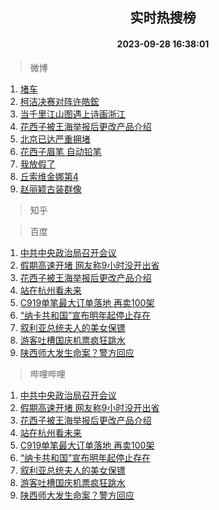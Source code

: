 <div align="center"><h2>实时热搜榜</h2><h4>2023-09-28 16:38:01</h4></div>

> 微博  

1. [堵车](https://s.weibo.com/weibo?q=%E5%A0%B5%E8%BD%A6&t=31&band_rank=1&Refer=top)<br />
2. [柯洁决赛对阵许皓鋐](https://s.weibo.com/weibo?q=%23%E6%9F%AF%E6%B4%81%E5%86%B3%E8%B5%9B%E5%AF%B9%E9%98%B5%E8%AE%B8%E7%9A%93%E9%8B%90%23&t=31&band_rank=2&Refer=top)<br />
3. [当千里江山图遇上诗画浙江](https://s.weibo.com/weibo?q=%23%E5%BD%93%E5%8D%83%E9%87%8C%E6%B1%9F%E5%B1%B1%E5%9B%BE%E9%81%87%E4%B8%8A%E8%AF%97%E7%94%BB%E6%B5%99%E6%B1%9F%23&t=31&band_rank=3&Refer=top)<br />
4. [花西子被王海举报后更改产品介绍](https://s.weibo.com/weibo?q=%23%E8%8A%B1%E8%A5%BF%E5%AD%90%E8%A2%AB%E7%8E%8B%E6%B5%B7%E4%B8%BE%E6%8A%A5%E5%90%8E%E6%9B%B4%E6%94%B9%E4%BA%A7%E5%93%81%E4%BB%8B%E7%BB%8D%23&t=31&band_rank=4&Refer=top)<br />
5. [北京已达严重拥堵](https://s.weibo.com/weibo?q=%23%E5%8C%97%E4%BA%AC%E5%B7%B2%E8%BE%BE%E4%B8%A5%E9%87%8D%E6%8B%A5%E5%A0%B5%23&t=31&band_rank=5&Refer=top)<br />
6. [花西子眉笔 自动铅笔](https://s.weibo.com/weibo?q=%E8%8A%B1%E8%A5%BF%E5%AD%90%E7%9C%89%E7%AC%94%20%E8%87%AA%E5%8A%A8%E9%93%85%E7%AC%94&t=31&band_rank=6&Refer=top)<br />
7. [我放假了](https://s.weibo.com/weibo?q=%E6%88%91%E6%94%BE%E5%81%87%E4%BA%86&t=31&band_rank=7&Refer=top)<br />
8. [丘索维金娜第4](https://s.weibo.com/weibo?q=%23%E4%B8%98%E7%B4%A2%E7%BB%B4%E9%87%91%E5%A8%9C%E7%AC%AC4%23&t=31&band_rank=8&Refer=top)<br />
9. [赵丽颖古装群像](https://s.weibo.com/weibo?q=%E8%B5%B5%E4%B8%BD%E9%A2%96%E5%8F%A4%E8%A3%85%E7%BE%A4%E5%83%8F&t=31&band_rank=9&Refer=top)<br />

> 知乎  


> 百度  

1. [中共中央政治局召开会议](https://www.baidu.com/s?wd=%E4%B8%AD%E5%85%B1%E4%B8%AD%E5%A4%AE%E6%94%BF%E6%B2%BB%E5%B1%80%E5%8F%AC%E5%BC%80%E4%BC%9A%E8%AE%AE&sa=fyb_news&rsv_dl=fyb_news)<br />
2. [假期高速开堵 网友称9小时没开出省](https://www.baidu.com/s?wd=%E5%81%87%E6%9C%9F%E9%AB%98%E9%80%9F%E5%BC%80%E5%A0%B5+%E7%BD%91%E5%8F%8B%E7%A7%B09%E5%B0%8F%E6%97%B6%E6%B2%A1%E5%BC%80%E5%87%BA%E7%9C%81&sa=fyb_news&rsv_dl=fyb_news)<br />
3. [花西子被王海举报后更改产品介绍](https://www.baidu.com/s?wd=%E8%8A%B1%E8%A5%BF%E5%AD%90%E8%A2%AB%E7%8E%8B%E6%B5%B7%E4%B8%BE%E6%8A%A5%E5%90%8E%E6%9B%B4%E6%94%B9%E4%BA%A7%E5%93%81%E4%BB%8B%E7%BB%8D&sa=fyb_news&rsv_dl=fyb_news)<br />
4. [站在杭州看未来](https://www.baidu.com/s?wd=%E7%AB%99%E5%9C%A8%E6%9D%AD%E5%B7%9E%E7%9C%8B%E6%9C%AA%E6%9D%A5&sa=fyb_news&rsv_dl=fyb_news)<br />
5. [C919单笔最大订单落地 再卖100架](https://www.baidu.com/s?wd=C919%E5%8D%95%E7%AC%94%E6%9C%80%E5%A4%A7%E8%AE%A2%E5%8D%95%E8%90%BD%E5%9C%B0+%E5%86%8D%E5%8D%96100%E6%9E%B6&sa=fyb_news&rsv_dl=fyb_news)<br />
6. [“纳卡共和国”宣布明年起停止存在](https://www.baidu.com/s?wd=%E2%80%9C%E7%BA%B3%E5%8D%A1%E5%85%B1%E5%92%8C%E5%9B%BD%E2%80%9D%E5%AE%A3%E5%B8%83%E6%98%8E%E5%B9%B4%E8%B5%B7%E5%81%9C%E6%AD%A2%E5%AD%98%E5%9C%A8&sa=fyb_news&rsv_dl=fyb_news)<br />
7. [叙利亚总统夫人的美女保镖](https://www.baidu.com/s?wd=%E5%8F%99%E5%88%A9%E4%BA%9A%E6%80%BB%E7%BB%9F%E5%A4%AB%E4%BA%BA%E7%9A%84%E7%BE%8E%E5%A5%B3%E4%BF%9D%E9%95%96&sa=fyb_news&rsv_dl=fyb_news)<br />
8. [游客吐槽国庆机票疯狂跳水](https://www.baidu.com/s?wd=%E6%B8%B8%E5%AE%A2%E5%90%90%E6%A7%BD%E5%9B%BD%E5%BA%86%E6%9C%BA%E7%A5%A8%E7%96%AF%E7%8B%82%E8%B7%B3%E6%B0%B4&sa=fyb_news&rsv_dl=fyb_news)<br />
9. [陕西师大发生命案？警方回应](https://www.baidu.com/s?wd=%E9%99%95%E8%A5%BF%E5%B8%88%E5%A4%A7%E5%8F%91%E7%94%9F%E5%91%BD%E6%A1%88%EF%BC%9F%E8%AD%A6%E6%96%B9%E5%9B%9E%E5%BA%94&sa=fyb_news&rsv_dl=fyb_news)<br />

> 哔哩哔哩  

1. [中共中央政治局召开会议](https://www.baidu.com/s?wd=%E4%B8%AD%E5%85%B1%E4%B8%AD%E5%A4%AE%E6%94%BF%E6%B2%BB%E5%B1%80%E5%8F%AC%E5%BC%80%E4%BC%9A%E8%AE%AE&sa=fyb_news&rsv_dl=fyb_news)<br />
2. [假期高速开堵 网友称9小时没开出省](https://www.baidu.com/s?wd=%E5%81%87%E6%9C%9F%E9%AB%98%E9%80%9F%E5%BC%80%E5%A0%B5+%E7%BD%91%E5%8F%8B%E7%A7%B09%E5%B0%8F%E6%97%B6%E6%B2%A1%E5%BC%80%E5%87%BA%E7%9C%81&sa=fyb_news&rsv_dl=fyb_news)<br />
3. [花西子被王海举报后更改产品介绍](https://www.baidu.com/s?wd=%E8%8A%B1%E8%A5%BF%E5%AD%90%E8%A2%AB%E7%8E%8B%E6%B5%B7%E4%B8%BE%E6%8A%A5%E5%90%8E%E6%9B%B4%E6%94%B9%E4%BA%A7%E5%93%81%E4%BB%8B%E7%BB%8D&sa=fyb_news&rsv_dl=fyb_news)<br />
4. [站在杭州看未来](https://www.baidu.com/s?wd=%E7%AB%99%E5%9C%A8%E6%9D%AD%E5%B7%9E%E7%9C%8B%E6%9C%AA%E6%9D%A5&sa=fyb_news&rsv_dl=fyb_news)<br />
5. [C919单笔最大订单落地 再卖100架](https://www.baidu.com/s?wd=C919%E5%8D%95%E7%AC%94%E6%9C%80%E5%A4%A7%E8%AE%A2%E5%8D%95%E8%90%BD%E5%9C%B0+%E5%86%8D%E5%8D%96100%E6%9E%B6&sa=fyb_news&rsv_dl=fyb_news)<br />
6. [“纳卡共和国”宣布明年起停止存在](https://www.baidu.com/s?wd=%E2%80%9C%E7%BA%B3%E5%8D%A1%E5%85%B1%E5%92%8C%E5%9B%BD%E2%80%9D%E5%AE%A3%E5%B8%83%E6%98%8E%E5%B9%B4%E8%B5%B7%E5%81%9C%E6%AD%A2%E5%AD%98%E5%9C%A8&sa=fyb_news&rsv_dl=fyb_news)<br />
7. [叙利亚总统夫人的美女保镖](https://www.baidu.com/s?wd=%E5%8F%99%E5%88%A9%E4%BA%9A%E6%80%BB%E7%BB%9F%E5%A4%AB%E4%BA%BA%E7%9A%84%E7%BE%8E%E5%A5%B3%E4%BF%9D%E9%95%96&sa=fyb_news&rsv_dl=fyb_news)<br />
8. [游客吐槽国庆机票疯狂跳水](https://www.baidu.com/s?wd=%E6%B8%B8%E5%AE%A2%E5%90%90%E6%A7%BD%E5%9B%BD%E5%BA%86%E6%9C%BA%E7%A5%A8%E7%96%AF%E7%8B%82%E8%B7%B3%E6%B0%B4&sa=fyb_news&rsv_dl=fyb_news)<br />
9. [陕西师大发生命案？警方回应](https://www.baidu.com/s?wd=%E9%99%95%E8%A5%BF%E5%B8%88%E5%A4%A7%E5%8F%91%E7%94%9F%E5%91%BD%E6%A1%88%EF%BC%9F%E8%AD%A6%E6%96%B9%E5%9B%9E%E5%BA%94&sa=fyb_news&rsv_dl=fyb_news)<br />
